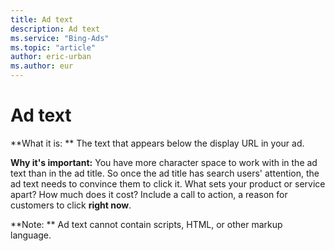 ```yaml
---
title: Ad text
description: Ad text
ms.service: "Bing-Ads"
ms.topic: "article"
author: eric-urban
ms.author: eur
---
```


# Ad text

**What it is: ** The text that appears below the display URL in your ad.

**Why it's important:** You have more character space to work with in the ad text than in the ad title. So once the ad title has search users' attention, the ad text needs to convince them to click it. What sets your product or service apart? How much does it cost? Include a call to action, a reason for customers to click **right now**.

**Note: **	   Ad text cannot contain scripts, HTML, or other markup language.


